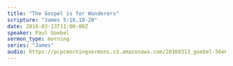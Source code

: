 ```yaml
---
title: "The Gospel is for Wanderers"
scripture: "James 5:16,19-20"
date: 2016-03-13T11:00:00Z
speaker: Paul Goebel
sermon_type: morning
series: "James"
audio: https://pcpcmorningsermons.s3.amazonaws.com/20160313_goebel-56e6ee2f834b0.mp3 
---
```




